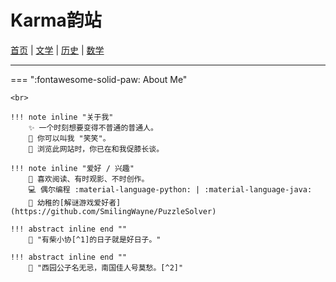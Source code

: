# Karma韵站

[首页](/) | [文学](/literature) | [历史](/history) | [数学](/math)

---

=== ":fontawesome-solid-paw: About Me"

    <br>

    !!! note inline "关于我"
        ✨ 一个时刻想要变得不普通的普通人。  
        🎈 你可以叫我 "笑笑"。  
        🔮 浏览此网站时，你已在和我促膝长谈。

    !!! note inline "爱好 / 兴趣"
        📖 喜欢阅读、有时观影、不时创作。  
        💻 偶尔编程 :material-language-python: | :material-language-java:  
        🧩 幼稚的[解谜游戏爱好者](https://github.com/SmilingWayne/PuzzleSolver)

    !!! abstract inline end ""
        🎻 "有柴小协[^1]的日子就是好日子。"

    !!! abstract inline end ""
        🍁 "西园公子名无忌，南国佳人号莫愁。[^2]"
